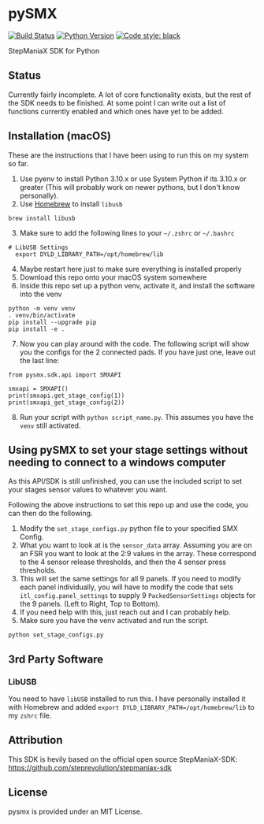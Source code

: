 # pySMX
[![Build Status](https://github.com/fchorney/pysmx/workflows/build/badge.svg)](https://github.com/fchorney/pysmx/actions?query=workflow:build)
[![Python Version](https://img.shields.io/badge/python-3.10-blue.svg)](https://www.python.org/)
[![Code style: black](https://img.shields.io/badge/code%20style-black-000000.svg)](https://github.com/ambv/black)

StepManiaX SDK for Python

## Status

Currently fairly incomplete. A lot of core functionality exists, but the rest of the SDK needs to be finished. At some point I can write out a list
of functions currently enabled and which ones have yet to be added.

## Installation (macOS)

These are the instructions that I have been using to run this on my system so far.

1. Use pyenv to install Python 3.10.x or use System Python if its 3.10.x or greater (This will probably work on newer pythons, but I don't know personally).
2. Use [Homebrew](https://brew.sh/) to install `libusb`

```
brew install libusb
```

3. Make sure to add the following lines to your `~/.zshrc` or `~/.bashrc`

```
# LibUSB Settings
  export DYLD_LIBRARY_PATH=/opt/homebrew/lib
```

4. Maybe restart here just to make sure everything is installed properly
5. Download this repo onto your macOS system somewhere
6. Inside this repo set up a python venv, activate it, and install the software into the venv

```
python -m venv venv
. venv/bin/activate
pip install --upgrade pip
pip install -e .
```
7. Now you can play around with the code. The following script will show you the configs for the 2 connected pads. If you have just one, leave out the last line:

```
from pysmx.sdk.api import SMXAPI

smxapi = SMXAPI()
print(smxapi.get_stage_config(1))
print(smxapi_get_stage_config(2))
```

8. Run your script with `python script_name.py`. This assumes you have the `venv` still activated.

## Using pySMX to set your stage settings without needing to connect to a windows computer

As this API/SDK is still unfinished, you can use the included script to set your stages sensor values to whatever you want.

Following the above instructions to set this repo up and use the code, you can then do the following.

1. Modify the `set_stage_configs.py` python file to your specified SMX Config.
2. What you want to look at is the `sensor_data` array. Assuming you are on an FSR you want to look at the 2:9 values in the array. These
    correspond to the 4 sensor release thresholds, and then the 4 sensor press thresholds.
3. This will set the same settings for all 9 panels. If you need to modify each panel individually, you will have to modify the code that sets
    `itl_config.panel_settings` to supply 9 `PackedSensorSettings` objects for the 9 panels. (Left to Right, Top to Bottom).
4. If you need help with this, just reach out and I can probably help.
5. Make sure you have the venv activated and run the script.

```
python set_stage_configs.py
```

## 3rd Party Software

### LibUSB
You need to have `libUSB` installed to run this. I have personally installed it with Homebrew and added `export DYLD_LIBRARY_PATH=/opt/homebrew/lib` to my `zshrc` file.

## Attribution

This SDK is hevily based on the official open source StepManiaX-SDK: https://github.com/steprevolution/stepmaniax-sdk

## License

pysmx is provided under an MIT License.
